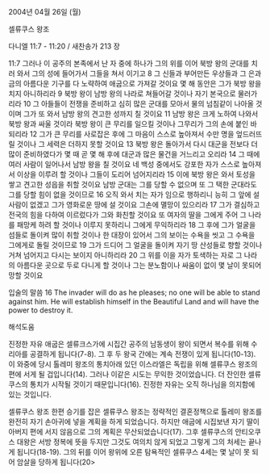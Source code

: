 2004년 04월 26일 (월)

셀류쿠스 왕조



다니엘 11:7 - 11:20 / 새찬송가 213 장


11:7 그러나 이 공주의 본족에서 난 자 중에 하나가 그의 위를 이어 북방 왕의 군대를 치러 와서 그의 성에 들어가서 그들을 쳐서 이기고 8 그 신들과 부어만든 우상들과 그 은과 금의 아름다운 기구를 다 노략하여 애굽으로 가져갈 것이요 몇 해 동안은 그가 북방 왕을 치지 아니하리라 9 북방 왕이 남방 왕의 나라로 쳐들어갈 것이나 자기 본국으로 물러가리라 10 그 아들들이 전쟁을 준비하고 심히 많은 군대를 모아서 물의 넘침같이 나아올 것이며 그가 또 와서 남방 왕의 견고한 성까지 칠 것이요 11 남방 왕은 크게 노하여 나와서 북방 왕과 싸울 것이라 북방 왕이 큰 무리를 일으킬 것이나 그무리가 그의 손에 붙인 바 되리라 12 그가 큰 무리를 사로잡은 후에 그 마음이 스스로 높아져서 수만 명을 엎드러뜨릴 것이나 그 세력은 더하지 못할 것이요 13 북방 왕은 돌아가서 다시 대군을 전보다 더 많이 준비하였다가 몇 때 곧 몇 해 후에 대군과 많은 물건을 거느리고 오리라 14 그 때에 여러 사람이 일어나서 남방 왕을 칠 것이요 네 백성 중에서도 강포한 자가 스스로 높아져서 이상을 이루려 할 것이나 그들이 도리어 넘어지리라 15 이에 북방 왕은 와서 토성을 쌓고 견고한 성읍을 취할 것이요 남방 군대는 그를 당할 수 없으며 또 그 택한 군대라도 그를 당할 힘이 없을 것이므로 16 오직 와서 치는 자가 임으로 행하리니 능히 그 앞에 설 사람이 없겠고 그가 영화로운 땅에 설 것이요 그손에 멸망이 있으리라 17 그가 결심하고 전국의 힘을 다하여 이르렀다가 그와 화친할 것이요 또 여자의 딸을 그에게 주어 그 나라를 패망케 하려 할 것이나 이루지 못하리니 그에게 무익하리라 18 그 후에 그가 얼굴을 섬들로 돌이켜 많이 취할 것이나 한 대장이 있어서 그의 보이는 수욕을 씻고 그 수욕을 그에게로 돌릴 것이므로 19 그가 드디어 그 얼굴을 돌이켜 자기 땅 산성들로 향할 것이나 거쳐 넘어지고 다시는 보이지 아니하리라 20 그 위를 이을 자가 토색하는 자로 그 나라의 아름다운 곳으로 두로 다니게 할 것이나 그는 분노함이나 싸움이 없이 몇 날이 못되어 망할 것이요

입술의 말씀
16 The invader will do as he pleases; no one will be able to stand against him.  He will establish himself in the Beautiful Land and will have the power to destroy it.

해석도움





진정한 자유
애굽은 셀류크스가에 시집간 공주의 남동생이 왕이 되면서 복수를 위해 수리아를 공결하게 됩니다(7-8).  그 후 두 왕국 간에는 계속 전쟁이 있게 됩니다(10-13).  이 와중에 당시 톨레미 왕조의 통치아래 있던 이스라엘은 독립을 위해 셀류쿠스 왕조의 편에 서게 될 겁입니다(14).  그러나 이같은 시도는 무익한 것이었습니다.  더 잔인한 셀류쿠스의 통치가 시작될 것이기 때문입니다(16).  진정한 자유는 오직 하나님을 의지함에 있는 것입니다.

셀류쿠스 왕조
한편 승기를 잡은 셀류쿠스 왕조는 정략적인 결혼정책으로 톨레미 왕조를 완전히 자기 손아귀에 넣을 계획을 하게 되었습니다.  하지만 애굽에 시집보낸 자기 딸이 아버지 편에 서지 않음으로 그의 계획은 무산되었습니다(17).  그후 셀류쿠스의 안티오쿠스 대왕은 서방 정복에 뜻을 두지만 그것도 여의치 않게 되었고 그렇게 그의 처세는 끝나게 됩니다(18-19).  그의 뒤를 이어 왕위에 오른 탐욕적인 셀류쿠스 4세는 몇 날이 못 되어 암살을 당하게 됩니다(20>